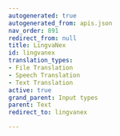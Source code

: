 ```yaml
---
autogenerated: true
autogenerated_from: apis.json
nav_order: 891
redirect_from: null
title: LingvaNex
id: lingvanex
translation_types:
- File Translation
- Speech Translation
- Text Translation
active: true
grand_parent: Input types
parent: Text
redirect_to: lingvanex

---
```


